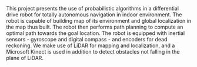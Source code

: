 This project presents the use of probabilistic algorithms in a differential drive robot for totally autonomous navigation in indoor environment. The robot is capable of building map of its environment and global localization in the map thus built. The robot then performs path planning to compute an optimal path towards the goal location. The robot is equipped with inertial sensors - gyroscope and digital compass - and encoders for dead reckoning. We make use of LiDAR for mapping and localization, and a Microsoft Kinect is used in addition to detect obstacles not falling in the plane of LiDAR.
